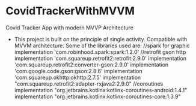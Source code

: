 # CovidTrackerWithMVVM
Covid Tracker App with modern MVVP Architecture



* This project is built on the principle of single activity. Compatible with MVVM architecture.
Some of the libraries used are:
    //spark for graphic
    implementation 'com.robinhood.spark:spark:1.2.0'
    //retrofit gson http
    implementation 'com.squareup.retrofit2:retrofit:2.9.0'
    implementation 'com.squareup.retrofit2:converter-gson:2.9.0'
    implementation 'com.google.code.gson:gson:2.8.6'
    implementation 'com.squareup.okhttp:okhttp:2.7.5'
    implementation "com.squareup.retrofit2:adapter-rxjava2:2.9.0"
    //coroutines
    implementation "org.jetbrains.kotlinx:kotlinx-coroutines-android:1.4.1"
    implementation "org.jetbrains.kotlinx:kotlinx-coroutines-core:1.3.9"
   
